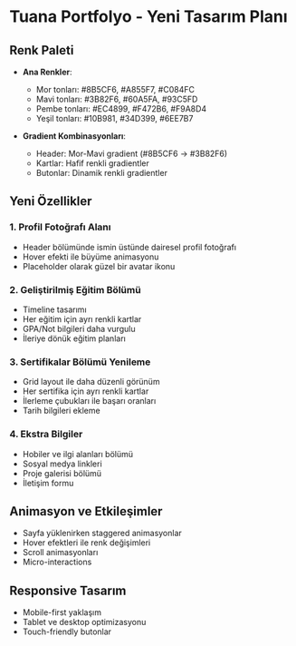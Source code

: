 # Tuana Portfolyo - Yeni Tasarım Planı

## Renk Paleti
- **Ana Renkler**: 
  - Mor tonları: #8B5CF6, #A855F7, #C084FC
  - Mavi tonları: #3B82F6, #60A5FA, #93C5FD  
  - Pembe tonları: #EC4899, #F472B6, #F9A8D4
  - Yeşil tonları: #10B981, #34D399, #6EE7B7

- **Gradient Kombinasyonları**:
  - Header: Mor-Mavi gradient (#8B5CF6 → #3B82F6)
  - Kartlar: Hafif renkli gradientler
  - Butonlar: Dinamik renkli gradientler

## Yeni Özellikler

### 1. Profil Fotoğrafı Alanı
- Header bölümünde ismin üstünde dairesel profil fotoğrafı
- Hover efekti ile büyüme animasyonu
- Placeholder olarak güzel bir avatar ikonu

### 2. Geliştirilmiş Eğitim Bölümü
- Timeline tasarımı
- Her eğitim için ayrı renkli kartlar
- GPA/Not bilgileri daha vurgulu
- İleriye dönük eğitim planları

### 3. Sertifikalar Bölümü Yenileme
- Grid layout ile daha düzenli görünüm
- Her sertifika için ayrı renkli kartlar
- İlerleme çubukları ile başarı oranları
- Tarih bilgileri ekleme

### 4. Ekstra Bilgiler
- Hobiler ve ilgi alanları bölümü
- Sosyal medya linkleri
- Proje galerisi bölümü
- İletişim formu

## Animasyon ve Etkileşimler
- Sayfa yüklenirken staggered animasyonlar
- Hover efektleri ile renk değişimleri
- Scroll animasyonları
- Micro-interactions

## Responsive Tasarım
- Mobile-first yaklaşım
- Tablet ve desktop optimizasyonu
- Touch-friendly butonlar

